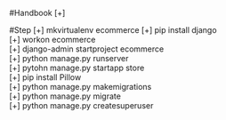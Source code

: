 #Handbook
[+]

#Step
[+] mkvirtualenv ecommerce <bt>
[+] pip install django <br>
[+] workon ecommerce <br>
[+] django-admin startproject ecommerce <br>
[+] python manage.py runserver <br>
[+] pytohn manage.py startapp store <br>
[+] pip install Pillow <br>
[+] python manage.py makemigrations <br>
[+] python manage.py migrate <br>
[+] python manage.py createsuperuser<br>
